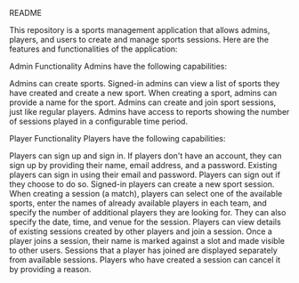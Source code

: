 README

This repository is a sports management application that allows admins, players, and users to create and manage sports sessions. Here are the features and functionalities of the application:

Admin Functionality
Admins have the following capabilities:


Admins can create sports.
Signed-in admins can view a list of sports they have created and create a new sport.
When creating a sport, admins can provide a name for the sport.
Admins can create and join sport sessions, just like regular players.
Admins have access to reports showing the number of sessions played in a configurable time period.

Player Functionality
Players have the following capabilities:


Players can sign up and sign in.
If players don't have an account, they can sign up by providing their name, email address, and a password.
Existing players can sign in using their email and password.
Players can sign out if they choose to do so.
Signed-in players can create a new sport session.
When creating a session (a match), players can select one of the available sports, enter the names of already available players in each team, and specify the number of additional players they are looking for. They can also specify the date, time, and venue for the session.
Players can view details of existing sessions created by other players and join a session.
Once a player joins a session, their name is marked against a slot and made visible to other users.
Sessions that a player has joined are displayed separately from available sessions.
Players who have created a session can cancel it by providing a reason.
